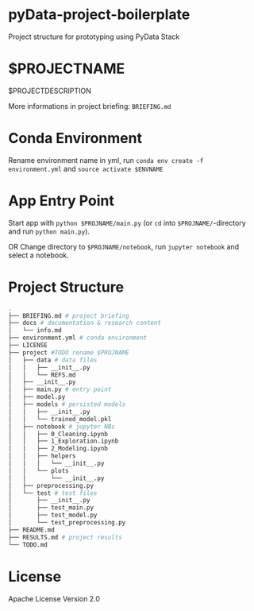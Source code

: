 # pyData-project-boilerplate
Project structure for prototyping using PyData Stack

# $PROJECTNAME
$PROJECTDESCRIPTION

More informations in project briefing: `BRIEFING.md`


# Conda Environment
Rename environment name in yml, run `conda env create -f environment.yml` and `source activate $ENVNAME`


# App Entry Point
Start app with `python $PROJNAME/main.py` (or `cd` into `$PROJNAME/`-directory and run `python main.py`).

OR Change directory to `$PROJNAME/notebook`, run `jupyter notebook` and select a notebook.


# Project Structure
```bash
.
├── BRIEFING.md # project briefing
├── docs # documentation & research content
│   └── info.md
├── environment.yml # conda environment
├── LICENSE
├── project #TODO rename $PROJNAME
│   ├── data # data files
│   │   ├── __init__.py
│   │   └── REFS.md
│   ├── __init__.py
│   ├── main.py # entry point
│   ├── model.py
│   ├── models # persisted models
│   │   ├── __init__.py
│   │   └── trained_model.pkl
│   ├── notebook # jupyter NBs
│   │   ├── 0_Cleaning.ipynb
│   │   ├── 1_Exploration.ipynb
│   │   ├── 2_Modeling.ipynb
│   │   ├── helpers
│   │   │   └── __init__.py
│   │   └── plots
│   │       └── __init__.py
│   ├── preprocessing.py
│   └── test # test files
│       ├── __init__.py
│       ├── test_main.py
│       ├── test_model.py
│       └── test_preprocessing.py
├── README.md
├── RESULTS.md # project results
└── TODO.md
```

# License
Apache License Version 2.0
